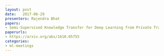 ```yaml
---
layout: post
date:   2017-06-29
presenters: Rajendra Bhat
papers: 
- Semi-Supervised Knowledge Transfer for Deep Learning from Private Training Data
paperurls:
- https://arxiv.org/abs/1610.05755
categories:
- ml-meetings
---	
```

